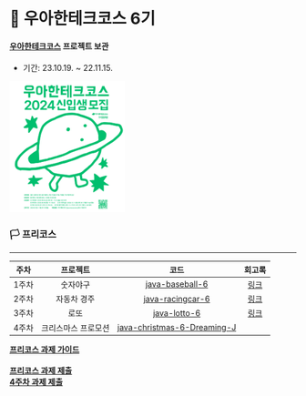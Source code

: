 # 🚀 우아한테크코스 6기

#### [우아한테크코스](https://woowacourse.github.io) 프로젝트 보관

- 기간: 23.10.19. ~ 22.11.15.

<img src=/image/image.png width="40%" height="40%" />

### 🏳 프리코스
---

| 주차  |    프로젝트    |                                            코드                                            |                                  회고록                                   |
|:---:|:----------:|:----------------------------------------------------------------------------------------:|:----------------------------------------------------------------------:|
| 1주차 |    숫자야구    |             [java-baseball-6](https://github.com/Dreaming-J/java-baseball-6)             | [링크](https://dreaming-j-dev.tistory.com/entry/우아한테크코스-6기-프리코스-1주차-회고록) |
| 2주차 |   자동차 경주   |            [java-racingcar-6](https://github.com/Dreaming-J/java-racingcar-6)            | [링크](https://dreaming-j-dev.tistory.com/entry/우아한테크코스-6기-프리코스-2주차-회고록) |
| 3주차 |     로또     |                [java-lotto-6](https://github.com/Dreaming-J/java-lotto-6)                | [링크](https://dreaming-j-dev.tistory.com/entry/우아한테크코스-6기-프리코스-3주차-회고록) |
| 4주차 | 크리스마스 프로모션 | [java-christmas-6-Dreaming-J](https://github.com/Dreaming-J/java-christmas-6-Dreaming-J) |                                                                        |

**[프리코스 과제 가이드](https://github.com/woowacourse/woowacourse-docs/blob/main/precourse/README.md)**
<br><br>
**[프리코스 과제 제출](https://apply.techcourse.co.kr/recruits)**
<br>
**[4주차 과제 제출](https://docs.google.com/document/d/1cmg0VpPkuvdaetxwp4hnyyFC_G-1f2Gr8nIDYIWcKC8/)**